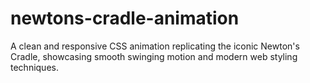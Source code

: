 # newtons-cradle-animation
A clean and responsive CSS animation replicating the iconic Newton's Cradle, showcasing smooth swinging motion and modern web styling techniques.
